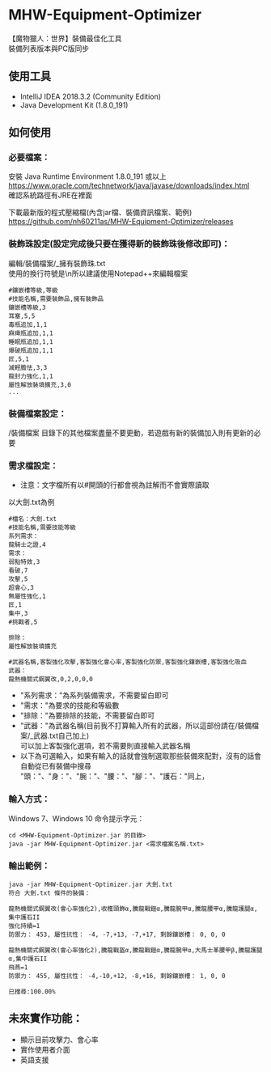 # MHW-Equipment-Optimizer

【魔物獵人：世界】裝備最佳化工具\
裝備列表版本與PC版同步

## 使用工具

-	IntelliJ IDEA 2018.3.2 (Community Edition)
-	Java Development Kit (1.8.0_191)

## 如何使用

### 必要檔案：

安裝 Java Runtime Environment 1.8.0_191 或以上\
https://www.oracle.com/technetwork/java/javase/downloads/index.html \
確認系統路徑有JRE在裡面

下載最新版的程式壓縮檔(內含jar檔、裝備資訊檔案、範例)\
https://github.com/nh60211as/MHW-Equipment-Optimizer/releases

### 裝飾珠設定(設定完成後只要在獲得新的裝飾珠後修改即可)：

編輯/裝備檔案/_擁有裝飾珠.txt\
使用的換行符號是\n所以建議使用Notepad++來編輯檔案
```
#鑲嵌槽等級,等級
#技能名稱,需要裝飾品,擁有裝飾品
鑲嵌槽等級,3
耳塞,5,5
毒瓶追加,1,1
麻痺瓶追加,1,1
睡眠瓶追加,1,1
爆破瓶追加,1,1
匠,5,1
減輕膽怯,3,3
龍封力強化,1,1
屬性解放裝填擴充,3,0
...
```

### 裝備檔案設定：
/裝備檔案 目錄下的其他檔案盡量不要更動，若遊戲有新的裝備加入則有更新的必要

### 需求檔設定：

* 注意：文字檔所有以#開頭的行都會視為註解而不會實際讀取

以大劍.txt為例
```
#檔名：大劍.txt
#技能名稱,需要技能等級
系列需求：
龍騎士之證,4
需求：
弱點特效,3
看破,7
攻擊,5
超會心,3
無屬性強化,1
匠,1
集中,3
#挑戰者,5

排除：
屬性解放裝填擴充

#武器名稱,客製強化攻擊,客製強化會心率,客製強化防禦,客製強化鑲嵌槽,客製強化吸血
武器：
龍熱機關式鋼翼改,0,2,0,0,0

```
* "系列需求："為系列裝備需求，不需要留白即可
* "需求："為要求的技能和等級數
* "排除："為要排除的技能，不需要留白即可
* "武器："為武器名稱(目前我不打算輸入所有的武器，所以這部份請在/裝備檔案/_武器.txt自己加上)\
可以加上客製強化選項，若不需要則直接輸入武器名稱
* 以下為可選輸入，如果有輸入的話就會強制選取那些裝備來配對，沒有的話會自動從已有裝備中搜尋\
"頭："、"身："、"腕："、"腰："、"腳："、"護石："同上，

### 輸入方式：
Windows 7、Windows 10 命令提示字元：
```
cd <MHW-Equipment-Optimizer.jar 的目錄>
java -jar MHW-Equipment-Optimizer.jar <需求檔案名稱.txt>
```

### 輸出範例：
```
java -jar MHW-Equipment-Optimizer.jar 大劍.txt
符合 大劍.txt 條件的裝備：

龍熱機關式鋼翼改(會心率強化2),收穫頭飾α,騰龍戰鎧α,騰龍腕甲α,騰龍腰甲α,騰龍護腿α,集中護石II
強化持續=1
防禦力： 453, 屬性抗性： -4, -7,+13, -7,+17, 剩餘鑲嵌槽： 0, 0, 0

龍熱機關式鋼翼改(會心率強化2),騰龍戰盔α,騰龍戰鎧α,騰龍腕甲α,大馬士革腰甲β,騰龍護腿α,集中護石II
飛燕=1
防禦力： 455, 屬性抗性： -4,-10,+12, -8,+16, 剩餘鑲嵌槽： 1, 0, 0

已搜尋:100.00%

```

## 未來實作功能：
* 顯示目前攻擊力、會心率
* 實作使用者介面
* 英語支援
